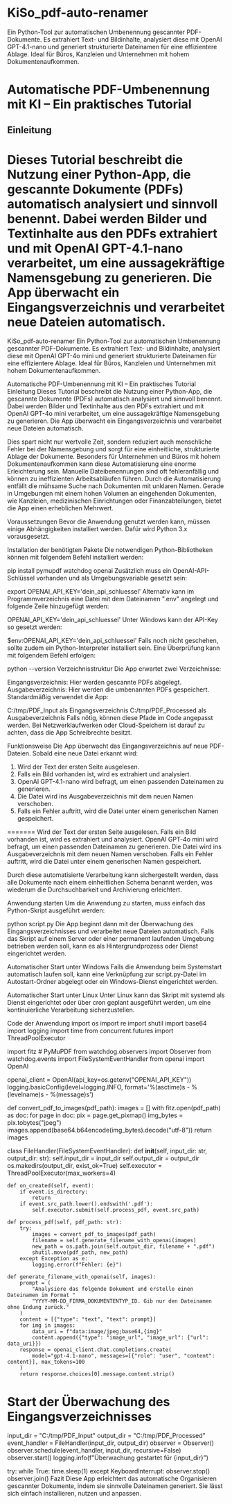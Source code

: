 # KiSo_pdf-auto-renamer
Ein Python-Tool zur automatischen Umbenennung gescannter PDF-Dokumente. Es extrahiert Text- und Bildinhalte, analysiert diese mit OpenAI GPT-4.1-nano und generiert strukturierte Dateinamen für eine effizientere Ablage. Ideal für Büros, Kanzleien und Unternehmen mit hohem Dokumentenaufkommen.

# Automatische PDF-Umbenennung mit KI – Ein praktisches Tutorial&#x20;

## Einleitung

Dieses Tutorial beschreibt die Nutzung einer Python-App, die gescannte Dokumente (PDFs) automatisch analysiert und sinnvoll benennt. Dabei werden Bilder und Textinhalte aus den PDFs extrahiert und mit OpenAI GPT-4.1-nano verarbeitet, um eine aussagekräftige Namensgebung zu generieren. Die App überwacht ein Eingangsverzeichnis und verarbeitet neue Dateien automatisch.
=======
KiSo_pdf-auto-renamer
Ein Python-Tool zur automatischen Umbenennung gescannter PDF-Dokumente. Es extrahiert Text- und Bildinhalte, analysiert diese mit OpenAI GPT-4o mini und generiert strukturierte Dateinamen für eine effizientere Ablage. Ideal für Büros, Kanzleien und Unternehmen mit hohem Dokumentenaufkommen.

Automatische PDF-Umbenennung mit KI – Ein praktisches Tutorial
Einleitung
Dieses Tutorial beschreibt die Nutzung einer Python-App, die gescannte Dokumente (PDFs) automatisch analysiert und sinnvoll benennt. Dabei werden Bilder und Textinhalte aus den PDFs extrahiert und mit OpenAI GPT-4o mini verarbeitet, um eine aussagekräftige Namensgebung zu generieren. Die App überwacht ein Eingangsverzeichnis und verarbeitet neue Dateien automatisch.


Dies spart nicht nur wertvolle Zeit, sondern reduziert auch menschliche Fehler bei der Namensgebung und sorgt für eine einheitliche, strukturierte Ablage der Dokumente. Besonders für Unternehmen und Büros mit hohem Dokumentenaufkommen kann diese Automatisierung eine enorme Erleichterung sein. Manuelle Dateibenennungen sind oft fehleranfällig und können zu ineffizienten Arbeitsabläufen führen. Durch die Automatisierung entfällt die mühsame Suche nach Dokumenten mit unklaren Namen. Gerade in Umgebungen mit einem hohen Volumen an eingehenden Dokumenten, wie Kanzleien, medizinischen Einrichtungen oder Finanzabteilungen, bietet die App einen erheblichen Mehrwert.

Voraussetzungen
Bevor die Anwendung genutzt werden kann, müssen einige Abhängigkeiten installiert werden. Dafür wird Python 3.x vorausgesetzt.

Installation der benötigten Pakete
Die notwendigen Python-Bibliotheken können mit folgendem Befehl installiert werden:

pip install pymupdf watchdog openai
Zusätzlich muss ein OpenAI-API-Schlüssel vorhanden und als Umgebungsvariable gesetzt sein:

export OPENAI_API_KEY='dein_api_schluessel'
Alternativ kann im Programmverzeichnis eine Datei mit dem Dateinamen ".env" angelegt und folgende Zeile hinzugefügt werden:

OPENAI_API_KEY='dein_api_schluessel'
Unter Windows kann der API-Key so gesetzt werden:

$env:OPENAI_API_KEY='dein_api_schluessel'
Falls noch nicht geschehen, sollte zudem ein Python-Interpreter installiert sein. Eine Überprüfung kann mit folgendem Befehl erfolgen:

python --version
Verzeichnisstruktur
Die App erwartet zwei Verzeichnisse:

Eingangsverzeichnis: Hier werden gescannte PDFs abgelegt.
Ausgabeverzeichnis: Hier werden die umbenannten PDFs gespeichert.
Standardmäßig verwendet die App:

C:/tmp/PDF_Input als Eingangsverzeichnis
C:/tmp/PDF_Processed als Ausgabeverzeichnis
Falls nötig, können diese Pfade im Code angepasst werden. Bei Netzwerklaufwerken oder Cloud-Speichern ist darauf zu achten, dass die App Schreibrechte besitzt.

Funktionsweise
Die App überwacht das Eingangsverzeichnis auf neue PDF-Dateien. Sobald eine neue Datei erkannt wird:


1. Wird der Text der ersten Seite ausgelesen.
2. Falls ein Bild vorhanden ist, wird es extrahiert und analysiert.
3. OpenAI GPT-4.1-nano wird befragt, um einen passenden Dateinamen zu generieren.
4. Die Datei wird ins Ausgabeverzeichnis mit dem neuen Namen verschoben.
5. Falls ein Fehler auftritt, wird die Datei unter einem generischen Namen gespeichert.

=======
Wird der Text der ersten Seite ausgelesen.
Falls ein Bild vorhanden ist, wird es extrahiert und analysiert.
OpenAI GPT-4o mini wird befragt, um einen passenden Dateinamen zu generieren.
Die Datei wird ins Ausgabeverzeichnis mit dem neuen Namen verschoben.
Falls ein Fehler auftritt, wird die Datei unter einem generischen Namen gespeichert.

Durch diese automatisierte Verarbeitung kann sichergestellt werden, dass alle Dokumente nach einem einheitlichen Schema benannt werden, was wiederum die Durchsuchbarkeit und Archivierung erleichtert.

Anwendung starten
Um die Anwendung zu starten, muss einfach das Python-Skript ausgeführt werden:

python script.py
Die App beginnt dann mit der Überwachung des Eingangsverzeichnisses und verarbeitet neue Dateien automatisch. Falls das Skript auf einem Server oder einer permanent laufenden Umgebung betrieben werden soll, kann es als Hintergrundprozess oder Dienst eingerichtet werden.

Automatischer Start unter Windows
Falls die Anwendung beim Systemstart automatisch laufen soll, kann eine Verknüpfung zur script.py-Datei im Autostart-Ordner abgelegt oder ein Windows-Dienst eingerichtet werden.

Automatischer Start unter Linux
Unter Linux kann das Skript mit systemd als Dienst eingerichtet oder über cron geplant ausgeführt werden, um eine kontinuierliche Verarbeitung sicherzustellen.

Code der Anwendung
import os
import re
import shutil
import base64
import logging
import time
from concurrent.futures import ThreadPoolExecutor

import fitz  # PyMuPDF
from watchdog.observers import Observer
from watchdog.events import FileSystemEventHandler
from openai import OpenAI

openai_client = OpenAI(api_key=os.getenv("OPENAI_API_KEY"))
logging.basicConfig(level=logging.INFO, format='%(asctime)s - %(levelname)s - %(message)s')


def convert_pdf_to_images(pdf_path):
    images = []
    with fitz.open(pdf_path) as doc:
        for page in doc:
            pix = page.get_pixmap()
            img_bytes = pix.tobytes("jpeg")
            images.append(base64.b64encode(img_bytes).decode("utf-8"))
    return images


class FileHandler(FileSystemEventHandler):
    def __init__(self, input_dir: str, output_dir: str):
        self.input_dir = input_dir
        self.output_dir = output_dir
        os.makedirs(output_dir, exist_ok=True)
        self.executor = ThreadPoolExecutor(max_workers=4)

    def on_created(self, event):
        if event.is_directory:
            return
        if event.src_path.lower().endswith('.pdf'):
            self.executor.submit(self.process_pdf, event.src_path)

    def process_pdf(self, pdf_path: str):
        try:
            images = convert_pdf_to_images(pdf_path)
            filename = self.generate_filename_with_openai(images)
            new_path = os.path.join(self.output_dir, filename + ".pdf")
            shutil.move(pdf_path, new_path)
        except Exception as e:
            logging.error(f"Fehler: {e}")

    def generate_filename_with_openai(self, images):
        prompt = (
            "Analysiere das folgende Dokument und erstelle einen Dateinamen im Format "
            "YYYY-MM-DD_FIRMA_DOKUMENTENTYP_ID. Gib nur den Dateinamen ohne Endung zurück."
        )
        content = [{"type": "text", "text": prompt}]
        for img in images:
            data_uri = f"data:image/jpeg;base64,{img}"
            content.append({"type": "image_url", "image_url": {"url": data_uri}})
        response = openai_client.chat.completions.create(
            model="gpt-4.1-nano", messages=[{"role": "user", "content": content}], max_tokens=100
        )
        return response.choices[0].message.content.strip()

# Start der Überwachung des Eingangsverzeichnisses
input_dir = "C:/tmp/PDF_Input"
output_dir = "C:/tmp/PDF_Processed"
event_handler = FileHandler(input_dir, output_dir)
observer = Observer()
observer.schedule(event_handler, input_dir, recursive=False)
observer.start()
logging.info(f"Überwachung gestartet für {input_dir}")

try:
    while True:
        time.sleep(1)
except KeyboardInterrupt:
    observer.stop()
observer.join()
Fazit
Diese App erleichtert das automatische Organisieren gescannter Dokumente, indem sie sinnvolle Dateinamen generiert. Sie lässt sich einfach installieren, nutzen und anpassen.
